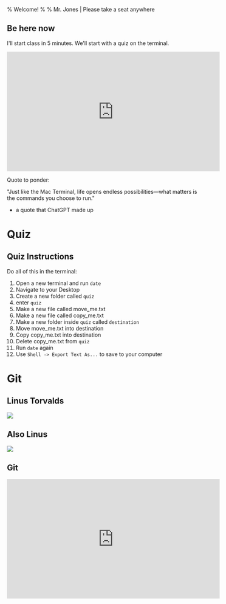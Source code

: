 % Welcome!
% 
% Mr. Jones | Please take a seat anywhere


## Be here now
I'll start class in 5 minutes. We'll start with a quiz on the terminal.

<iframe width="560" height="315" src="https://www.youtube.com/embed/FWeiKG1PsFY?si=oAogTqgsDASvBbRd" title="YouTube video player" frameborder="0" allow="accelerometer; autoplay; clipboard-write; encrypted-media; gyroscope; picture-in-picture; web-share" referrerpolicy="strict-origin-when-cross-origin" allowfullscreen></iframe>

Quote to ponder:

"Just like the Mac Terminal, life opens endless possibilities—what matters is the commands you choose to run." 

- a quote that ChatGPT made up


# Quiz

## Quiz Instructions
Do all of this in the terminal:

1. Open a new terminal and run `date`
2. Navigate to your Desktop
3. Create a new folder called `quiz`
4. enter `quiz`
5. Make a new file called move_me.txt
6. Make a new file called copy_me.txt
7. Make a new folder inside `quiz` called `destination`
8. Move move_me.txt into destination
9. Copy copy_me.txt into destination
10. Delete copy_me.txt from `quiz`
11. Run `date` again
12. Use `Shell -> Export Text As...` to save to your computer

# Git

## Linus Torvalds

![](../images/linus.png)

## Also Linus

![](../images/linus_finger.png)


## Git
<iframe width="560" height="315" src="https://www.youtube.com/embed/pBy1zgt0XPc?si=51fKHNS67rRdQroo" title="YouTube video player" frameborder="0" allow="accelerometer; autoplay; clipboard-write; encrypted-media; gyroscope; picture-in-picture; web-share" referrerpolicy="strict-origin-when-cross-origin" allowfullscreen></iframe>
